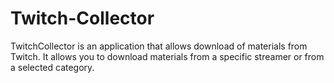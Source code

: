 # Twitch-Collector
TwitchCollector is an application that allows download of materials from Twitch. It allows you to download materials from a specific streamer or from a selected category.
